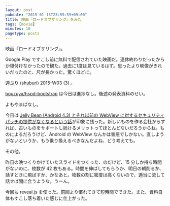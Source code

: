 ```yaml
---
layout: post
pubdate: "2015-01-13T23:59:59+09:00"
title: 映画『ロードオブザリング』をみた
tags: [movie]
minutes: 10
pagetype: posts
---
```

映画『ロードオブザリング』。

Google Play ですこし前に無料で配信されていた映画だ。連休終わりだったからか寝付けなかったので観た。過去に1度は見ているはず。思ったより映像がきれいだったのと、尺が長かった。驚くほどに。

[週ぶり (shuburi)][shuburi] 2015-W03 (3) 。

[bouzuya/hspd-bootstrap][] は今日は進捗なし。後述の発表資料のせい。

よもやまばなし。

今日は [Jelly Bean (Android 4.3) とそれ以前の WebView に対するセキュリティパッチの提供がなくなるという話](https://community.rapid7.com/community/metasploit/blog/2015/01/11/google-no-longer-provides-patches-for-webview-jelly-bean-and-prior)が印象に残った。新しいものを作る会社からすれば、古いものをサポートし続けるメリットってほとんどないだろうからね。ものによるだろうけど、Android の WebView なんかは害悪でしかない。直しようがないというか、もう乗り換えるべきなんだよね、どう考えても。

その他。

昨日の晩つくりかけていたスライドをつくった、のだけど、15 分しか持ち時間がないのに、枚数が 42 枚もある。時間を伸ばしてもらうか、明日の朝削るか、話すときに飛ばすか、かなあと。枚数の割に密度は高くないので、適当に流して話せば間に合うような。うーん。

今回も reveal.js を使った。前回より慣れてきて短時間でできた。また、資料自体もすこし落ち着いた感じに仕上がった。

[shuburi]: http://shuburi.org
[bouzuya/hspd-bootstrap]: https://github.com/bouzuya/hspd-bootstrap
